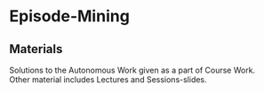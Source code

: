 # Episode-Mining
## Materials 
Solutions to the Autonomous Work given as a part of Course Work.  
Other material includes Lectures and Sessions-slides. 
